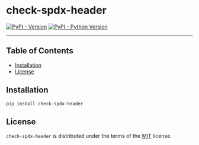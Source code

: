 # check-spdx-header

[![PyPI - Version](https://img.shields.io/pypi/v/check-spdx-header.svg)](https://pypi.org/project/check-spdx-header)
[![PyPI - Python Version](https://img.shields.io/pypi/pyversions/check-spdx-header.svg)](https://pypi.org/project/check-spdx-header)

-----

## Table of Contents

- [Installation](#installation)
- [License](#license)

## Installation

```console
pip install check-spdx-header
```

## License

`check-spdx-header` is distributed under the terms of the [MIT](https://spdx.org/licenses/MIT.html) license.
